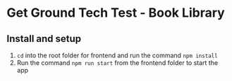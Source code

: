 # Get Ground Tech Test - Book Library

## Install and setup

1. `cd` into the root folder for frontend and run the command `npm install`
2. Run the command `npm run start` from the frontend folder to start the app
